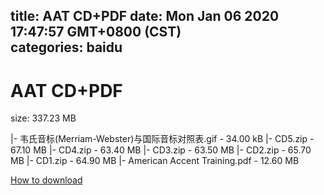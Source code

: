 
title: AAT CD+PDF
date: Mon Jan 06 2020 17:47:57 GMT+0800 (CST)    
categories: baidu
---

# AAT CD+PDF
size: 337.23 MB
 
 
|- 韦氏音标(Merriam-Webster)与国际音标对照表.gif - 34.00 kB
|- CD5.zip - 67.10 MB
|- CD4.zip - 63.40 MB
|- CD3.zip - 63.50 MB
|- CD2.zip - 65.70 MB
|- CD1.zip - 64.90 MB
|- American Accent Training.pdf - 12.60 MB

[How to download](https://bpcam.bemobtrk.com/go/2ceec3aa-1ca2-46d6-b9ff-aaa5c184517c?jno=2219)